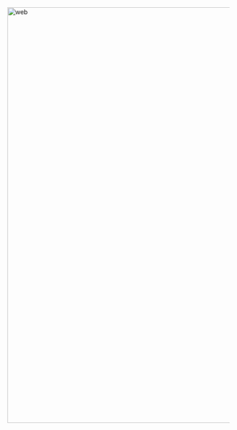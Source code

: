 
<img width="942" alt="web" src="https://github.com/user-attachments/assets/0da327f5-80b8-4a64-a33a-db2357f2ccf7">
